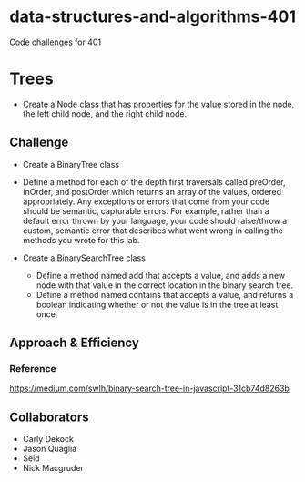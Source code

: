 # data-structures-and-algorithms-401
Code challenges for 401

# Trees
  * Create a Node class that has properties for the value stored in the node, the left child node, and the right child node.

## Challenge
* Create a BinaryTree class
* Define a method for each of the depth first traversals called preOrder, inOrder, and postOrder which returns an array of the values, ordered appropriately.
Any exceptions or errors that come from your code should be semantic, capturable errors. For example, rather than a default error thrown by your language, your code should raise/throw a custom, semantic error that describes what went wrong in calling the methods you wrote for this lab.

* Create a BinarySearchTree class
  * Define a method named add that accepts a value, and adds a new node with that value in the correct location in the binary search tree.
  * Define a method named contains that accepts a value, and returns a boolean indicating whether or not the value is in the tree at least once.


## Approach & Efficiency


### Reference
https://medium.com/swlh/binary-search-tree-in-javascript-31cb74d8263b

 ## Collaborators 
 * Carly Dekock
 * Jason Quaglia
 * Seid
 * Nick Macgruder